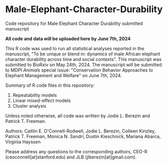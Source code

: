 # Male-Elephant-Character-Durability
Code repository for Male Elephant Character Durability submitted manuscript

**All code and data will be uploaded here by June 7th, 2024**

This R code was used to run all statistical analyses reported in the manuscript, "To be unique or blend in: dynamics of male African elephant character durability across time and social contexts". This manuscript was submitted to BioRxiv on May 24th, 2024.
The manuscript will be submitted to MDPI _Animals_ special issue: "Conservation Behavior Approaches to Elephant Management and Welfare" on June 7th, 2024.

Summary of R code files in this repository:
1. Repeatability models
2. Linear mixed-effect models
3. Cluster analysis

Unless noted otherwise, all code was written by Jodie L. Berezin and Patrick T. Freeman.

Authors: Caitlin E. O'Connell-Rodwell, Jodie L. Berezin, Colleen Kinzley, Patrick T. Freeman, Monica N. Sandri, Dustin Kieschnick, Mariana Abarca, Virginia Hayssen

Please address any questions to the corresponding authors, CEO-R (ceoconnell[at]stanford.edu) and JLB (jlberezin[at]gmail.com).

